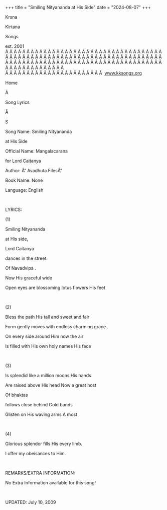 +++ 
title = "Smiling Nityananda at His Side"
date = "2024-08-07"
+++

Krsna
 
Kirtana
 
Songs

est. 2001
Â Â Â Â Â Â Â Â Â Â Â Â Â Â Â Â Â Â Â Â Â Â Â Â Â Â Â Â Â Â Â Â Â Â Â Â Â Â Â Â Â Â Â Â Â Â Â Â Â Â Â Â Â Â Â Â Â Â Â Â Â Â Â Â Â Â Â Â Â Â Â Â Â Â Â Â Â Â Â Â Â Â Â Â Â Â Â Â Â Â Â Â Â Â Â Â Â Â Â Â Â Â Â Â Â Â Â Â Â Â Â Â Â Â Â Â Â Â Â Â Â Â Â Â Â  
Â Â Â Â Â Â Â Â Â Â Â Â Â Â Â Â Â Â Â Â Â Â Â  
www.kksongs.org








Home


Ã 
 
Song Lyrics
 
Ã 
 
S


Song Name: Smiling 
Nityananda

at His Side


Official Name: 
Mangalacarana

for Lord 
Caitanya


Author: Â“
Avadhuta
 FilesÂ”


Book Name: None


Language: 
English


 


LYRICS:


(1)


Smiling 
Nityananda

at His side,


Lord 
Caitanya

dances in the street.


Of 
Navadvipa
.

Now His graceful wide


Open eyes are blossoming lotus
flowers His feet


 


(2)


Bless the path His tall and
sweet and fair


Form gently moves with
endless charming grace.


On every side around Him
now the air


Is filled with His own holy
names His face


 


(3)


Is splendid like a million
moons His hands


Are raised above His head 
Now
 a great host


Of 
bhaktas

follows close behind Gold bands 


Glisten on His waving arms 
A
 most


 


(4)


Glorious splendor fills His
every limb.


I offer my 
obeisances
 to Him.


 


REMARKS/EXTRA INFORMATION:


No
Extra Information available for this song!


 


UPDATED:
 July 10, 2009